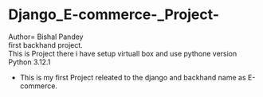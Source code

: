 # Django_E-commerce-_Project-
Author= Bishal Pandey <br>
first backhand project.<br>
<h> This is Project there i have setup virtuall box  and use pythone version Python 3.12.1<h>
<Ul>
  <li> This is my first Project releated to the django  and backhand name as E-commerce. </li>
</Ul>
